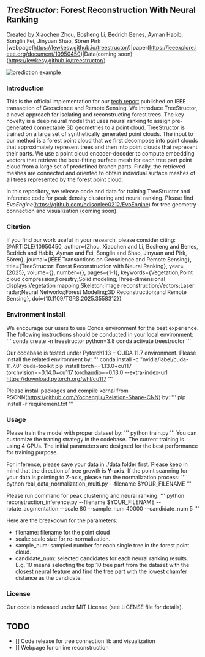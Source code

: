 ## *TreeStructor*: Forest Reconstruction With Neural Ranking
Created by Xiaochen Zhou, Bosheng Li, Bedrich Benes, Ayman Habib, Songlin Fei, Jinyuan Shao, Sören Pirk
|webpage(https://lewkesy.github.io/treestructor/)|paper(https://ieeexplore.ieee.org/document/10950450)|Data(coming soon)(https://lewkesy.github.io/treestructor/)

![prediction example](https://github.com/lewkesy/treestructor/blob/main/static/images/teaser.png)

### Introduction
This is the official implementation for our [tech report](https://ieeexplore.ieee.org/document/10950450) published on IEEE transaction of Geoscience and Remote Sensing. We introduce TreeStructor, a novel approach for isolating and reconstructing forest trees. The key novelty is a deep neural model that uses neural ranking to assign pre-generated connectable 3D geometries to a point cloud. TreeStructor is trained on a large set of synthetically generated point clouds. The input to our method is a forest point cloud that we first decompose into point clouds that approximately represent trees and then into point clouds that represent their parts. We use a point cloud encoder-decoder to compute embedding vectors that retrieve the best-fitting surface mesh for each tree part point cloud from a large set of predefined branch parts. Finally, the retrieved meshes are connected and oriented to obtain individual surface meshes of all trees represented by the forest point cloud.

In this repository, we release code and data for training TreeStructor and inference code for peak density clustering and neural ranking. Please find *EvoEngine*(https://github.com/edisonlee0212/EvoEngine) for tree geometry connection and visualization (coming soon).

### Citation
If you find our work useful in your research, please consider citing:
@ARTICLE{10950450,
        author={Zhou, Xiaochen and Li, Bosheng and Benes, Bedrich and Habib, Ayman and Fei, Songlin and Shao, Jinyuan and Pirk, Sören},
        journal={IEEE Transactions on Geoscience and Remote Sensing}, 
        title={TreeStructor: Forest Reconstruction with Neural Ranking}, 
        year={2025},
        volume={},
        number={},
        pages={1-1},
        keywords={Vegetation;Point cloud compression;Forestry;Solid modeling;Three-dimensional displays;Vegetation mapping;Skeleton;Image reconstruction;Vectors;Laser radar;Neural Networks;Forest Modeling;3D Reconstruction;and Remote Sensing},
        doi={10.1109/TGRS.2025.3558312}}

### Environment install
We encourage our users to use Conda environment for the best experience. The following instructions should be conducted in your local environment:
'''
conda create -n treestructor python=3.8
conda activate treestructor
'''

Our codebase is tested under Pytorch1.13 + CUDA 11.7 environment. Please install the related environment by: 
'''
conda install -c "nvidia/label/cuda-11.7.0" cuda-toolkit
pip install torch==1.13.0+cu117 torchvision==0.14.0+cu117 torchaudio==0.13.0 --extra-index-url https://download.pytorch.org/whl/cu117
'''

Please install packages and compile kernal from RSCNN(https://github.com/Yochengliu/Relation-Shape-CNN) by:
'''
pip install -r requirement.txt
'''

### Usage
Please train the model with proper dataset by:
'''
python train.py
'''
You can customize the traning strategy in the codebase. The current training is using 4 GPUs. The initial parameters are designed for the best performance for training purpose.

For inference, please save your data in ./data folder first. Please keep in mind that the direction of tree growth is **Y-axis**. If the point scanning for your data is pointing to Z-axis, please run the normalization process:
'''
python real_data_normalization_multi.py --filename $YOUR_FILENAME
'''

Please run command for peak clustering and neural ranking:
'''
python reconstruction_inference.py --filename $YOUR_FILENAME --rotate_augmentation --scale 80 --sample_num 40000 --candidate_num 5
'''

Here are the breakdown for the parameters:
- filename: filename for the point cloud
- scale: scale size for re-normalization.
- sample_num: sampled number for each single tree in the forest point cloud.
- candidate_num: selected candidates for each neural ranking results. E.g, 10 means selecting the top 10 tree part from the dataset with the closest neural feature and find the tree part with the lowest chamfer distance as the candidate.

### License
Our code is released under MIT License (see LICENSE file for details).

## TODO
- [] Code release for tree connection lib and visualization
- [] Webpage for online reconstruction
